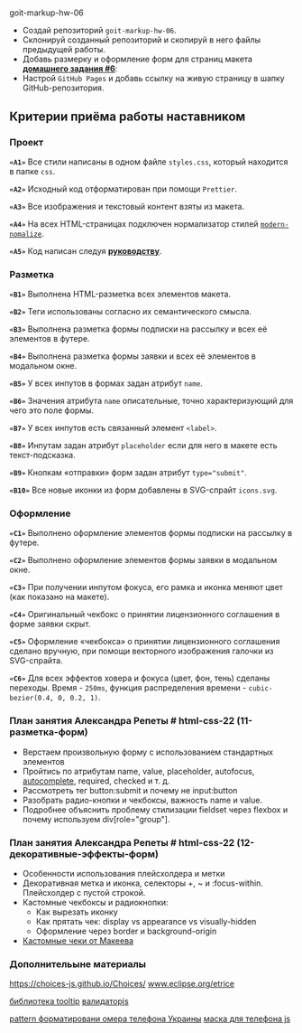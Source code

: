 #

goit-markup-hw-06

- Создай репозиторий `goit-markup-hw-06`.
- Склонируй созданный репозиторий и скопируй в него файлы предыдущей работы.
- Добавь размерку и оформление форм для страниц макета
  [**домашнего задания #6**](<https://www.figma.com/file/oTYBECAN79dXy19hzWObO4/Web-Studio-(Version-2.1)?node-id=1%3A1821>):
- Настрой `GitHub Pages` и добавь ссылку на живую страницу в шапку
  GitHub-репозитория.

## Критерии приёма работы наставником

### Проект

**`«A1»`** Все стили написаны в одном файле `styles.css`, который находится в
папке `css`.

**`«A2»`** Исходный код отформатирован при помощи `Prettier`.

**`«A3»`** Все изображения и текстовый контент взяты из макета.

**`«A4»`** На всех HTML-страницах подключен нормализатор стилей
[`modern-nomalize`](https://github.com/sindresorhus/modern-normalize).

**`«A5»`** Код написан следуя [**руководству**](https://codeguide.co/).

### Разметка

**`«B1»`** Выполнена HTML-разметка всех элементов макета.

**`«B2»`** Теги использованы согласно их семантического смысла.

**`«B3»`** Выполнена разметка формы подписки на рассылку и всех её элементов в
футере.

**`«B4»`** Выполнена разметка формы заявки и всех её элементов в модальном окне.

**`«B5»`** У всех инпутов в формах задан атрибут `name`.

**`«B6»`** Значения атрибута `name` описательные, точно характеризующий для чего
это поле формы.

**`«B7»`** У всех инпутов есть связанный элемент `<label>`.

**`«B8»`** Инпутам задан атрибут `placeholder` если для него в макете есть
текст-подсказка.

**`«B9»`** Кнопкам «отправки» форм задан атрибут `type="submit"`.

**`«B10»`** Все новые иконки из форм добавлены в SVG-спрайт `icons.svg`.

### Оформление

**`«C1»`** Выполнено оформление элементов формы подписки на рассылку в футере.

**`«C2»`** Выполнено оформление элементов формы заявки в модальном окне.

**`«C3»`** При получении инпутом фокуса, его рамка и иконка меняют цвет (как
показано на макете).

**`«C4»`** Оригинальный чекбокс о принятии лицензионного соглашения в форме
заявки скрыт.

**`«C5»`** Оформление «чекбокса» о принятии лицензионного соглашения сделано
вручную, при помощи векторного изображения галочки из SVG-спрайта.

**`«C6»`** Для всех эффектов ховера и фокуса (цвет, фон, тень) сделаны переходы.
Время - `250ms`, функция распределения времени - `cubic-bezier(0.4, 0, 0.2, 1)`.

### План занятия Александра Репеты # html-css-22 (11-разметка-форм)

- Верстаем произвольную форму с использованием стандартных элементов
- Пройтись по атрибутам name, value, placeholder, autofocus, [autocomplete](https://developer.mozilla.org/en-US/docs/Web/HTML/Attributes/autocomplete), required, checked и т. д.
- Рассмотреть тег button:submit и почему не input:button
- Разобрать радио-кнопки и чекбоксы, важность name и value.
- Подробнее объяснить проблему стилизации fieldset через flexbox и почему используем div[role="group"].

### План занятия Александра Репеты # html-css-22 (12-декоративные-эффекты-форм)

- Особенности использования плейсхолдера и метки
- Декоративная метка и иконка, селекторы +, ~ и :focus-within. Плейсхолдер с
  пустой строкой.
- Кастомные чекбоксы и радиокнопки:
  - Как вырезать иконку
  - Как прятать чек: display vs appearance vs visually-hidden
  - Оформление через border и background-origin
- [Кастомные чеки от Макеева](https://youtu.be/E6kLaaQFctU)

### Дополнительыне материалы

https://choices-js.github.io/Choices/
www.eclipse.org/etrice

[библиотека tooltip](https://atomiks.github.io/tippyjs/)
[валидаторjs](https://www.npmjs.com/package/validator)

[pattern форматировани омера телефона Украины](https://gist.github.com/basilalex/4ccc3fa4548118bc037cc8592f359f0b)
[маска для телефона js](https://codepen.io/htmllabru/pen/BOdKMe)
